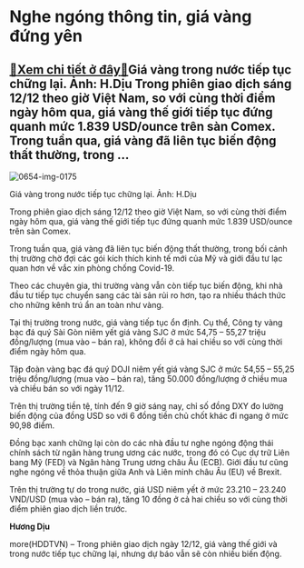 Nghe ngóng thông tin, giá vàng đứng yên
=======================================

[:gift:Xem chi tiết ở đây:gift:](https://hddtvn.com/nghe-ngong-thong-tin-gia-vang-dung-yen/)Giá vàng trong nước tiếp tục chững lại. Ảnh: H.Dịu Trong phiên giao dịch sáng 12/12 theo giờ Việt Nam, so với cùng thời điểm ngày hôm qua, giá vàng thế giới tiếp tục đứng quanh mức 1.839 USD/ounce trên sàn Comex. Trong tuần qua, giá vàng đã liên tục biến động thất thường, trong …
----------------------------------------------------------------------------------------------------------------------------------------------------------------------------------------------------------------------------------------------------------------------------------------





![0654-img-0175](https://hddtvn.com/wp-content/uploads/2021/01/0654_IMG_0175.jpg "Giá vàng trong nước lại tăng vọt. Ảnh: H.Dịu")


Giá vàng trong nước tiếp tục chững lại. Ảnh: H.Dịu



Trong phiên giao dịch sáng 12/12 theo giờ Việt Nam, so với cùng thời điểm ngày hôm qua, giá vàng thế giới tiếp tục đứng quanh mức 1.839 USD/ounce trên sàn Comex.


Trong tuần qua, giá vàng đã liên tục biến động thất thường, trong bối cảnh thị trường chờ đợi các gói kích thích kinh tế mới của Mỹ và giới đầu tư lạc quan hơn về vắc xin phòng chống Covid-19.


Theo các chuyên gia, thi trường vàng vẫn còn tiếp tục biến động, khi nhà đầu tư tiếp tục chuyển sang các tài sản rủi ro hơn, tạo ra nhiều thách thức cho những kênh trú ẩn an toàn như vàng.


Tại thị trường trong nước, giá vàng tiếp tục ổn định. Cụ thể, Công ty vàng bạc đá quý Sài Gòn niêm yết giá vàng SJC ở mức 54,75 – 55,27 triệu đồng/lượng (mua vào – bán ra), không đổi ở cả hai chiều so với cùng thời điểm ngày hôm qua.


Tập đoàn vàng bạc đá quý DOJI niêm yết giá vàng SJC ở mức 54,55 – 55,25 triệu đồng/lượng (mua vào – bán ra), tăng 50.000 đồng/lượng ở chiều mua và chiều bán so với ngày 11/12.


Trên thị trường tiền tệ, tính đến 9 giờ sáng nay, chỉ số đồng DXY đo lường biến động của đồng USD so với 6 đồng tiền chủ chốt khác đi ngang ở mức 90,98 điểm.


Đồng bạc xanh chững lại còn do các nhà đầu tư nghe ngóng động thái chính sách từ ngân hàng trung ương các nước, trong đó có Cục dự trữ Liên bang Mỹ (FED) và Ngân hàng Trung ương châu Âu (ECB). Giới đầu tư cũng nghe ngóng về thỏa thuận giữa Anh và Liên minh châu Âu (EU) về Brexit.


Trên thị trường tự do trong nước, giá USD niêm yết ở mức 23.210 – 23.240 VND/USD (mua vào – bán ra), tăng 10 đồng ở cả hai chiều so với cùng thời điểm phiên giao dịch liền trước.




**Hương Dịu**



more(HDDTVN) – Trong phiên giao dịch ngày 12/12, giá vàng thế giới và trong nước tiếp tục chững lại, nhưng dự báo vẫn sẽ còn nhiều biến động.

